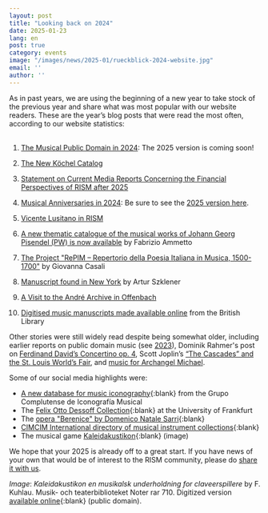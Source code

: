 ```yaml
---
layout: post
title: "Looking back on 2024"
date: 2025-01-23
lang: en
post: true
category: events
image: "/images/news/2025-01/rueckblick-2024-website.jpg"
email: ''
author: ''
---
```


As in past years, we are using the beginning of a new year to take stock of the previous year and share what was most popular with our website readers. These are the year’s blog posts that were read the most often, according to our website statistics:    
&nbsp;  

1. [The Musical Public Domain in 2024](/in_the_news/2024/01/25/musical-public-domain-2024.html): The 2025 version is coming soon!  

2. [The New Köchel Catalog](/new_publications/2024/09/19/Koechel-presentation-Salzburg.html)  

3. [Statement on Current Media Reports Concerning the Financial Perspectives of RISM after 2025](/new_at_rism/2024/08/14/statement-on-current-media-reports.html)  

4. [Musical Anniversaries in 2024](/musical_anniversaries/2024/01/11/musical-anniversaries-in-2024.html): Be sure to see the [2025 version here](/musical_anniversaries/2025/01/09/musical-anniversaries-in-2025.html).  

5. [Vicente Lusitano in RISM](/new_at_rism/2024/04/11/vicente-lusitano-in-rism.html)  

6. [A new thematic catalogue of the musical works of Johann Georg Pisendel (PW) is now available](/new_publications/2024/02/15/pisendel-new-thematic-catalog.html) by Fabrizio Ammetto  

7. [The Project "RePIM – Repertorio della Poesia Italiana in Musica, 1500-1700"](/new_at_rism/2024/02/01/the-repim-project.html) by Giovanna Casali  

8. [Manuscript found in New York](/rediscovered/2024/11/07/manuscript-found-in-new-york.html) by Artur Szklener  

9. [A Visit to the André Archive in Offenbach](/events/2024/09/12/visit-to-andre-archive.html)  

10. [Digitised music manuscripts made available online](/library_collections/2024/10/24/digitised-music-manuscripts-made-available-online.html) from the British Library   

Other stories were still widely read despite being somewhat older, including earlier reports on public domain music (see [2023](/in_the_news/2023/02/14/public-domain-2023.html)), Dominik Rahmer's post on [Ferdinand David’s Concertino op. 4](/new_publications/2022/01/31/a-concerto-for-a-trombone-god-david-concertino-henle-urtext.html), Scott Joplin’s [“The Cascades” and the St. Louis World’s Fair](/musical_anniversaries/2017/03/30/scott-joplins-the-cascades-and-the-st-louis-worlds.html), and [music for Archangel Michael](/events/2023/09/28/commemorating-archangel-michael.html).  

Some of our social media highlights were:  

- [A new database for music iconography](https://www.iconografiamusical.es/){:blank} from the Grupo Complutense de Iconografía Musical  
- The [Felix Otto Dessoff Collection](https://www.ub.uni-frankfurt.de/musik/dessoff.html){:blank} at the University of Frankfurt  
- The [opera "Berenice" by Domenico Natale Sarri](http://www.internetculturale.it/jmms/iccuviewer/iccu.jsp?id=oai%3Awww.internetculturale.sbn.it%2FTeca%3A20%3ANT0000%3AIT%5C%5CICCU%5C%5CMSM%5C%5C0155041){:blank}  
- [CIMCIM International directory of musical instrument collections](https://cimcim.mini.icom.museum/resources/international-directory-of-musical-instrument-collections/){:blank}  
- The musical game [Kaleidakustikon](https://discover.musikverket.se/cgi-bin/koha/opac-detail.pl?biblionumber=1599467){:blank} (image)  

We hope that your 2025 is already off to a great start. If you have news of your own that would be of interest to the RISM community, please do [share it with us](/community/share-your-news.html).  

_Image_: _Kaleidakustikon en musikalsk underholdning for claveerspillere_ by F. Kuhlau. Musik- och teaterbiblioteket Noter rar 710. Digitized version [available online](https://discover.musikverket.se/cgi-bin/koha/opac-detail.pl?biblionumber=1599467){:blank} (public domain).  
